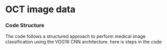 # OCT image data
<h3>Code Structure</h3> 
 The code follows a structured approach to perform medical image classification using the VGG16 CNN architecture.
 here is steps in the code
 

    

